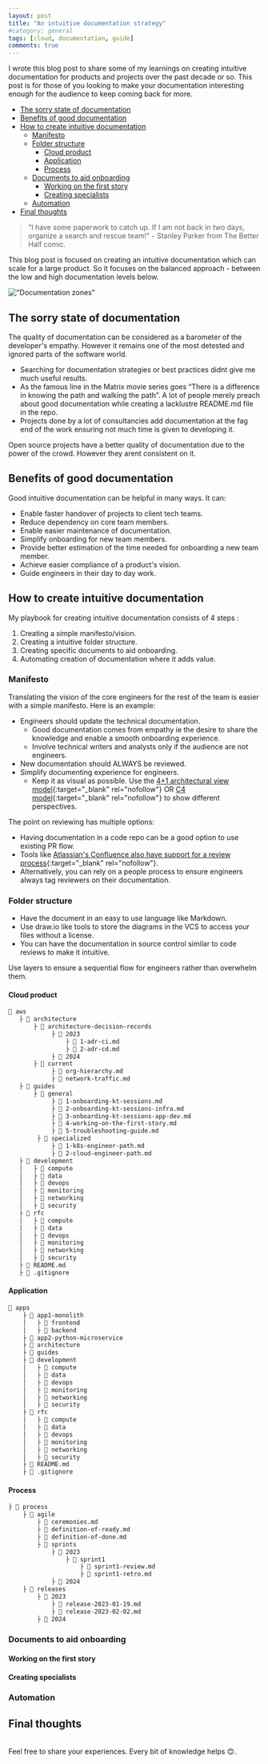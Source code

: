 ```yaml
---
layout: post
title: "An intuitive documentation strategy"
#category: general
tags: [cloud, documentation, guide]
comments: true
---
```


I wrote this blog post to share some of my learnings on creating intuitive documentation for products and projects over the past decade or so. This post is for those of you looking to make your documentation interesting enough for the audience to keep coming back for more.

<!-- TOC -->

- [The sorry state of documentation](#the-sorry-state-of-documentation)
- [Benefits of good documentation](#benefits-of-good-documentation)
- [How to create intuitive documentation](#how-to-create-intuitive-documentation)
  - [Manifesto](#manifesto)
  - [Folder structure](#folder-structure)
    - [Cloud product](#cloud-product)
    - [Application](#application)
    - [Process](#process)
  - [Documents to aid onboarding](#documents-to-aid-onboarding)
    - [Working on the first story](#working-on-the-first-story)
    - [Creating specialists](#creating-specialists)
  - [Automation](#automation)
- [Final thoughts](#final-thoughts)

<!-- /TOC -->

> “I have some paperwork to catch up. If I am not back in two days, organize a search and rescue team!" - Stanley Parker from The Better Half comic.

This blog post is focused on creating an intuitive documentation which can scale for a large product. So it focuses on the balanced approach - between the low and high documentation levels below.

!["Documentation zones"](/assets/images/documentation/documentation-zones.drawio.png "Documentation zones")

## The sorry state of documentation

The quality of documentation can be considered as a barometer of the developer's empathy.
However it remains one of the most detested and ignored parts of the software world.

- Searching for documentation strategies or best practices didnt give me much useful results.
- As the famous line in the Matrix movie series goes “There is a difference in knowing the path and walking the path”. A lot of people merely preach about good documentation while creating a lacklustre README.md file in the repo.
- Projects done by a lot of consultancies add documentation at the fag end of the work ensuring not much time is given to developing it.

Open source projects have a better quality of documentation due to the power of the crowd. However they arent consistent on it.

## Benefits of good documentation

Good intuitive documentation can be helpful in many ways. It can:

- Enable faster handover of projects to client tech teams.
- Reduce dependency on core team members.
- Enable easier maintenance of documentation.
- Simplify onboarding for new team members.
- Provide better estimation of the time needed for onboarding a new team member.
- Achieve easier compliance of a product's vision.
- Guide engineers in their day to day work.

## How to create intuitive documentation

My playbook for creating intuitive documentation consists of 4 steps :

1. Creating a simple manifesto/vision.
2. Creating a intuitive folder structure.
3. Creating specific documents to aid onboarding.
4. Automating creation of documentation where it adds value.

### Manifesto

Translating the vision of the core engineers for the rest of the team is easier with a simple manifesto. Here is an example:

- Engineers should update the technical documentation.
  - Good documentation comes from empathy ie the desire to share the knowledge and enable a smooth onboarding experience.
  - Involve technical writers and analysts only if the audience are not engineers.
- New documentation should ALWAYS be reviewed.
- Simplify documenting experience for engineers.
  - Keep it as visual as possible. Use the [4+1 architectural view model](https://en.wikipedia.org/wiki/4%2B1_architectural_view_model){:target="\_blank" rel="nofollow"} OR [C4 model](https://c4model.com/){:target="\_blank" rel="nofollow"} to show different perspectives.

The point on reviewing has multiple options:

- Having documentation in a code repo can be a good option to use existing PR flow.
- Tools like [Atlassian's Confluence also have support for a review process](https://confluence.atlassian.com/confeval/confluence-evaluator-resources/confluence-workflows-approval){:target="\_blank" rel="nofollow"}.
- Alternatively, you can rely on a people process to ensure engineers always tag reviewers on their documentation.

### Folder structure

- Have the document in an easy to use language like Markdown.
- Use draw.io like tools to store the diagrams in the VCS to access your files without a license.
- You can have the documentation in source control similar to code reviews to make it intuitive.

Use layers to ensure a sequential flow for engineers rather than overwhelm them.

#### Cloud product

```bash
📁 aws
   ├ 📁 architecture
       ├ 📁 architecture-decision-records
            ├ 📁 2023
                ├ 📄 1-adr-ci.md
                ├ 📄 2-adr-cd.md
            ├ 📁 2024
       ├ 📁 current
            ├ 📄 org-hierarchy.md
            ├ 📄 network-traffic.md
   ├ 📁 guides
       ├ 📁 general
            ├ 📄 1-onboarding-kt-sessions.md
            ├ 📄 2-onboarding-kt-sessions-infra.md
            ├ 📄 3-onboarding-kt-sessions-app-dev.md
            ├ 📄 4-working-on-the-first-story.md
            ├ 📄 5-troubleshooting-guide.md
        ├ 📁 specialized
            ├ 📄 1-k8s-engineer-path.md
            ├ 📄 2-cloud-engineer-path.md
   ├ 📁 development
   │   ├ 📁 compute
   │   ├ 📁 data
   │   ├ 📁 devops
   │   ├ 📁 monitoring
   │   ├ 📁 networking
   │   ├ 📁 security
   ├ 📁 rfc
   │   ├ 📁 compute
   │   ├ 📁 data
   │   ├ 📁 devops
   │   ├ 📁 monitoring
   │   ├ 📁 networking
   │   ├ 📁 security
   ├ 📄 README.md
   ├ 📄 .gitignore

```

#### Application

```bash
📁 apps
    ├ 📁 app1-monolith
    │   ├ 📁 frontend
    │   ├ 📁 backend
    ├ 📁 app2-python-microservice
    ├ 📁 architecture
    ├ 📁 guides
    ├ 📁 development
    │   ├ 📁 compute
    │   ├ 📁 data
    │   ├ 📁 devops
    │   ├ 📁 monitoring
    │   ├ 📁 networking
    │   ├ 📁 security
    ├ 📁 rfc
    │   ├ 📁 compute
    │   ├ 📁 data
    │   ├ 📁 devops
    │   ├ 📁 monitoring
    │   ├ 📁 networking
    │   ├ 📁 security
    ├ 📄 README.md
    ├ 📄 .gitignore

```

#### Process

```bash
├ 📁 process
    ├ 📁 agile
        ├ 📄 ceremonies.md
        ├ 📄 definition-of-ready.md
        ├ 📄 definition-of-done.md
        ├ 📁 sprints
            ├ 📁 2023
                ├ 📁 sprint1
                    ├ 📄 sprint1-review.md
                    ├ 📄 sprint1-retro.md
            ├ 📁 2024
    ├ 📁 releases
        ├ 📁 2023
            ├ 📄 release-2023-01-19.md
            ├ 📄 release-2023-02-02.md
        ├ 📁 2024
```

### Documents to aid onboarding

#### Working on the first story

#### Creating specialists

### Automation

## Final thoughts

<br/>Feel free to share your experiences. Every bit of knowledge helps :blush:.
